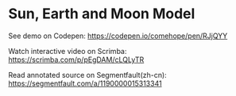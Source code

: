 # Sun, Earth and Moon Model

See demo on Codepen: https://codepen.io/comehope/pen/RJjQYY

Watch interactive video on Scrimba: https://scrimba.com/p/pEgDAM/cLQLyTR

Read annotated source on Segmentfault(zh-cn): https://segmentfault.com/a/1190000015313341
